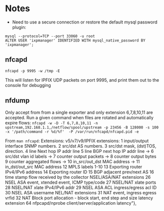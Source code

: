 # Notes

* Need to use a secure connection or restore the default mysql password plugin:
```
mysql --protocol=TCP --port 33060 -u root
ALTER USER 'ixpmanager' IDENTIFIED WITH mysql_native_password BY 'ixpmanager';
```

## nfcapd

```nfcapd -p 9995 -w /tmp -E```

This will listen for IPFIX UDP packets on port 9995, and print them out to the console for debugging

## nfdump

Only accept from from a single exporter and only extension 6,7,8,10,11 are accepted. Run a given command when files are rotated 
and automatically expire flows:
```nfcapd -w -D -T 6,7,8,10,11 -n upstream,192.168.1.1,/netflow/spool/upstream -p 23456 -B 128000 -s 100 -x '/path/command -r %d/%f'  -P /var/run/nfcapd/nfcapd.pid -e```

From ```man nfcapd```:
Extensions:
           v5/v7/v9/IPFIX extensions:
            1 input/output interface SNMP numbers.
            2 src/dst AS numbers.
            3 src/dst mask, (dst)TOS, direction.
            4 line Next hop IP addr line
            5 line BGP next hop IP addr line
->          6 src/dst vlan id labels
->          7 counter output packets
->          8 counter output bytes
            9 counter aggregated flows
->         10 in_src/out_dst MAC address
->         11 in_dst/out_src MAC address
           12 MPLS labels 1-10
           13 Exporting router IPv4/IPv6 address
           14 Exporting router ID
           15 BGP adjacent prev/next AS
           16 time stamp flow received by the collector
           NSEL/ASA/NAT extensions
           26 NSEL     ASA event, xtended event, ICMP type/code
           27 NSEL/NAT xlate ports
           28 NSEL/NAT xlate IPv4/IPv6 addr
           29 NSEL     ASA ACL ingress/egress acl ID
           30 NSEL     ASA username
           NEL/NAT extensions
           31 NAT event, ingress egress vrfid
           32 NAT Block port allocation - block start, end step and size
           latency extension
           64 nfpcapd/nprobe client/server/application latency"},
